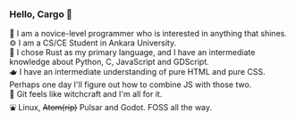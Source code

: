 ### Hello, Cargo 👋

:beginner: I am a novice-level programmer who is interested in anything that shines.  
:gear: I am a CS/CE Student in Ankara University.  
:crab: I chose Rust as my primary language, and I have an intermediate knowledge about Python, C, JavaScript and GDScript.  
:teapot: I have an intermediate understanding of pure HTML and pure CSS. Perhaps one day I'll figure out how to combine JS with those two.  
:diamond_shape_with_a_dot_inside: Git feels like witchcraft and I'm all for it.  
:fountain: Linux, ~~Atom(rip)~~ Pulsar and Godot. FOSS all the way.
